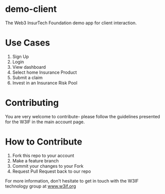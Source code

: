 # demo-client
The Web3 InsurTech Foundation demo app for client interaction.

# Use Cases
1. Sign Up
2. Login
3. View dashboard
4. Select home Insurance Product
5. Submit a claim
6. Invest in an Insurance Risk Pool

# Contributing
You are very welcome to contribute- please follow the guidelines presented for the W3IF in the main account page.

# How to Contribute
1. Fork this repo to your account
2. Make a feature branch
3. Commit your changes to your Fork
4. Request Pull Request back to our repo

For more information, don't hesitate to get in touch with the W3IF technology group at www.w3if.org
